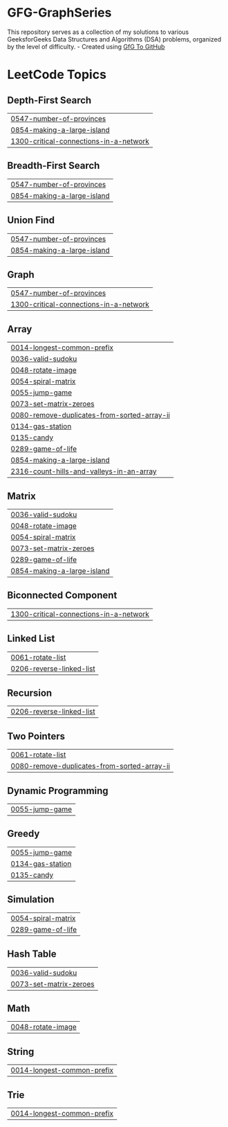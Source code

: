 # GFG-GraphSeries
This repository serves as a collection of my solutions to various GeeksforGeeks Data Structures and Algorithms (DSA) problems, organized by the level of difficulty. - Created using [GfG To GitHub](https://github.com/AtharvaNanavate/GfG-To-GitHub)

<!---LeetCode Topics Start-->
# LeetCode Topics
## Depth-First Search
|  |
| ------- |
| [0547-number-of-provinces](https://github.com/MohammedRazik-M/GFG-GraphSeries/tree/master/0547-number-of-provinces) |
| [0854-making-a-large-island](https://github.com/MohammedRazik-M/GFG-GraphSeries/tree/master/0854-making-a-large-island) |
| [1300-critical-connections-in-a-network](https://github.com/MohammedRazik-M/GFG-GraphSeries/tree/master/1300-critical-connections-in-a-network) |
## Breadth-First Search
|  |
| ------- |
| [0547-number-of-provinces](https://github.com/MohammedRazik-M/GFG-GraphSeries/tree/master/0547-number-of-provinces) |
| [0854-making-a-large-island](https://github.com/MohammedRazik-M/GFG-GraphSeries/tree/master/0854-making-a-large-island) |
## Union Find
|  |
| ------- |
| [0547-number-of-provinces](https://github.com/MohammedRazik-M/GFG-GraphSeries/tree/master/0547-number-of-provinces) |
| [0854-making-a-large-island](https://github.com/MohammedRazik-M/GFG-GraphSeries/tree/master/0854-making-a-large-island) |
## Graph
|  |
| ------- |
| [0547-number-of-provinces](https://github.com/MohammedRazik-M/GFG-GraphSeries/tree/master/0547-number-of-provinces) |
| [1300-critical-connections-in-a-network](https://github.com/MohammedRazik-M/GFG-GraphSeries/tree/master/1300-critical-connections-in-a-network) |
## Array
|  |
| ------- |
| [0014-longest-common-prefix](https://github.com/MohammedRazik-M/GFG-GraphSeries/tree/master/0014-longest-common-prefix) |
| [0036-valid-sudoku](https://github.com/MohammedRazik-M/GFG-GraphSeries/tree/master/0036-valid-sudoku) |
| [0048-rotate-image](https://github.com/MohammedRazik-M/GFG-GraphSeries/tree/master/0048-rotate-image) |
| [0054-spiral-matrix](https://github.com/MohammedRazik-M/GFG-GraphSeries/tree/master/0054-spiral-matrix) |
| [0055-jump-game](https://github.com/MohammedRazik-M/GFG-GraphSeries/tree/master/0055-jump-game) |
| [0073-set-matrix-zeroes](https://github.com/MohammedRazik-M/GFG-GraphSeries/tree/master/0073-set-matrix-zeroes) |
| [0080-remove-duplicates-from-sorted-array-ii](https://github.com/MohammedRazik-M/GFG-GraphSeries/tree/master/0080-remove-duplicates-from-sorted-array-ii) |
| [0134-gas-station](https://github.com/MohammedRazik-M/GFG-GraphSeries/tree/master/0134-gas-station) |
| [0135-candy](https://github.com/MohammedRazik-M/GFG-GraphSeries/tree/master/0135-candy) |
| [0289-game-of-life](https://github.com/MohammedRazik-M/GFG-GraphSeries/tree/master/0289-game-of-life) |
| [0854-making-a-large-island](https://github.com/MohammedRazik-M/GFG-GraphSeries/tree/master/0854-making-a-large-island) |
| [2316-count-hills-and-valleys-in-an-array](https://github.com/MohammedRazik-M/GFG-GraphSeries/tree/master/2316-count-hills-and-valleys-in-an-array) |
## Matrix
|  |
| ------- |
| [0036-valid-sudoku](https://github.com/MohammedRazik-M/GFG-GraphSeries/tree/master/0036-valid-sudoku) |
| [0048-rotate-image](https://github.com/MohammedRazik-M/GFG-GraphSeries/tree/master/0048-rotate-image) |
| [0054-spiral-matrix](https://github.com/MohammedRazik-M/GFG-GraphSeries/tree/master/0054-spiral-matrix) |
| [0073-set-matrix-zeroes](https://github.com/MohammedRazik-M/GFG-GraphSeries/tree/master/0073-set-matrix-zeroes) |
| [0289-game-of-life](https://github.com/MohammedRazik-M/GFG-GraphSeries/tree/master/0289-game-of-life) |
| [0854-making-a-large-island](https://github.com/MohammedRazik-M/GFG-GraphSeries/tree/master/0854-making-a-large-island) |
## Biconnected Component
|  |
| ------- |
| [1300-critical-connections-in-a-network](https://github.com/MohammedRazik-M/GFG-GraphSeries/tree/master/1300-critical-connections-in-a-network) |
## Linked List
|  |
| ------- |
| [0061-rotate-list](https://github.com/MohammedRazik-M/GFG-GraphSeries/tree/master/0061-rotate-list) |
| [0206-reverse-linked-list](https://github.com/MohammedRazik-M/GFG-GraphSeries/tree/master/0206-reverse-linked-list) |
## Recursion
|  |
| ------- |
| [0206-reverse-linked-list](https://github.com/MohammedRazik-M/GFG-GraphSeries/tree/master/0206-reverse-linked-list) |
## Two Pointers
|  |
| ------- |
| [0061-rotate-list](https://github.com/MohammedRazik-M/GFG-GraphSeries/tree/master/0061-rotate-list) |
| [0080-remove-duplicates-from-sorted-array-ii](https://github.com/MohammedRazik-M/GFG-GraphSeries/tree/master/0080-remove-duplicates-from-sorted-array-ii) |
## Dynamic Programming
|  |
| ------- |
| [0055-jump-game](https://github.com/MohammedRazik-M/GFG-GraphSeries/tree/master/0055-jump-game) |
## Greedy
|  |
| ------- |
| [0055-jump-game](https://github.com/MohammedRazik-M/GFG-GraphSeries/tree/master/0055-jump-game) |
| [0134-gas-station](https://github.com/MohammedRazik-M/GFG-GraphSeries/tree/master/0134-gas-station) |
| [0135-candy](https://github.com/MohammedRazik-M/GFG-GraphSeries/tree/master/0135-candy) |
## Simulation
|  |
| ------- |
| [0054-spiral-matrix](https://github.com/MohammedRazik-M/GFG-GraphSeries/tree/master/0054-spiral-matrix) |
| [0289-game-of-life](https://github.com/MohammedRazik-M/GFG-GraphSeries/tree/master/0289-game-of-life) |
## Hash Table
|  |
| ------- |
| [0036-valid-sudoku](https://github.com/MohammedRazik-M/GFG-GraphSeries/tree/master/0036-valid-sudoku) |
| [0073-set-matrix-zeroes](https://github.com/MohammedRazik-M/GFG-GraphSeries/tree/master/0073-set-matrix-zeroes) |
## Math
|  |
| ------- |
| [0048-rotate-image](https://github.com/MohammedRazik-M/GFG-GraphSeries/tree/master/0048-rotate-image) |
## String
|  |
| ------- |
| [0014-longest-common-prefix](https://github.com/MohammedRazik-M/GFG-GraphSeries/tree/master/0014-longest-common-prefix) |
## Trie
|  |
| ------- |
| [0014-longest-common-prefix](https://github.com/MohammedRazik-M/GFG-GraphSeries/tree/master/0014-longest-common-prefix) |
<!---LeetCode Topics End-->
